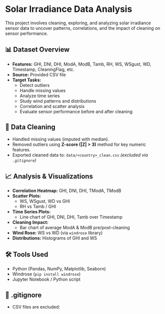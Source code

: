 # Solar Irradiance Data Analysis

This project involves cleaning, exploring, and analyzing solar irradiance sensor data to uncover patterns, correlations, and the impact of cleaning on sensor performance.

## 📊 Dataset Overview

- **Features:** GHI, DNI, DHI, ModA, ModB, Tamb, RH, WS, WSgust, WD, Timestamp, CleaningFlag, etc.
- **Source:** Provided CSV file
- **Target Tasks:**
  - Detect outliers
  - Handle missing values
  - Analyze time series
  - Study wind patterns and distributions
  - Correlation and scatter analysis
  - Evaluate sensor performance before and after cleaning

## 🧹 Data Cleaning

- Handled missing values (imputed with median).
- Removed outliers using **Z-score (|Z| > 3)** method for key numeric features.
- Exported cleaned data to: `data/<country>_clean.csv` _(excluded via `.gitignore`)_

## 📈 Analysis & Visualizations

- **Correlation Heatmap:** GHI, DNI, DHI, TModA, TModB
- **Scatter Plots:**
  - WS, WSgust, WD vs GHI
  - RH vs Tamb / GHI
- **Time Series Plots:**
  - Line chart of GHI, DNI, DHI, Tamb over Timestamp
- **Cleaning Impact:**
  - Bar chart of average ModA & ModB pre/post-cleaning
- **Wind Rose:** WS vs WD (via `windrose` library)
- **Distributions:** Histograms of GHI and WS

## 🛠 Tools Used

- Python (Pandas, NumPy, Matplotlib, Seaborn)
- Windrose (`pip install windrose`)
- Jupyter Notebook / Python script

## 🚫 .gitignore

- CSV files are excluded:
